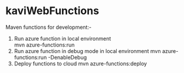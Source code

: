 # kaviWebFunctions

Maven functions for development:-

1) Run azure function in local environment    
    mvn azure-functions:run
2) Run azure function in debug mode in local environment
	mvn azure-functions:run -DenableDebug
3) Deploy functions to cloud
	mvn azure-functions:deploy
